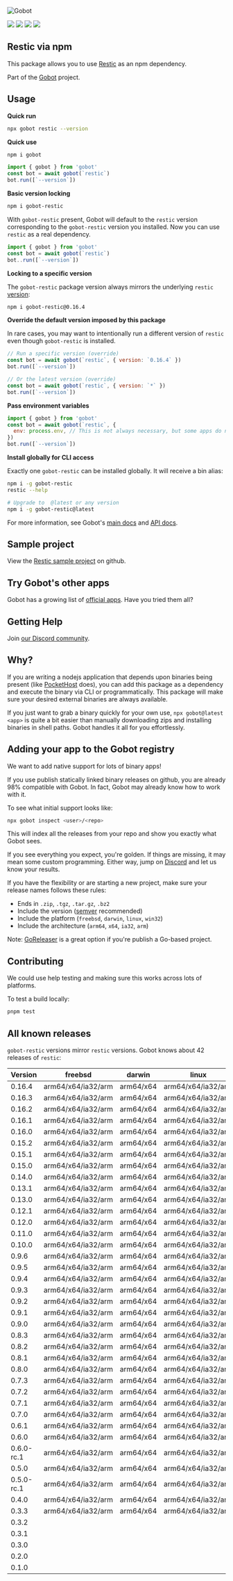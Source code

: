 ![Gobot](https://raw.githubusercontent.com/benallfree/gobot/v1.0.0-alpha.32/assets/gobot-banner-300x.png)

![](https://img.shields.io/npm/v/gobot-restic) ![](https://img.shields.io/npm/dt/gobot-restic) ![](https://img.shields.io/github/commit-activity/t/benallfree/gobot) ![](https://img.shields.io/github/stars/benallfree/gobot)

## Restic via npm

This package allows you to use [Restic](https://restic.net/) as an npm dependency.

Part of the [Gobot](https://www.npmjs.com/package/gobot) project.

## Usage

**Quick run**

```bash
npx gobot restic --version
```

**Quick use**

```bash
npm i gobot
```

```js
import { gobot } from 'gobot'
const bot = await gobot(`restic`)
bot.run([`--version`])
```

**Basic version locking**

```bash
npm i gobot-restic
```

With `gobot-restic` present, Gobot will default to the `restic` version corresponding to the `gobot-restic` version you installed. Now you can use `restic` as a real dependency.

```js
import { gobot } from 'gobot'
const bot = await gobot(`restic`)
bot..run([`--version`])
```

**Locking to a specific version**

The `gobot-restic` package version always mirrors the underlying `restic` [version](#known-versions):

```bash
npm i gobot-restic@0.16.4
```

**Override the default version imposed by this package**

In rare cases, you may want to intentionally run a different version of `restic` even though `gobot-restic` is installed.

```js
// Run a specific version (override)
const bot = await gobot(`restic`, { version: `0.16.4` })
bot.run([`--version`])

// Or the latest version (override)
const bot = await gobot(`restic`, { version: `*` })
bot.run([`--version`])
```

**Pass environment variables**

```js
import { gobot } from 'gobot'
const bot = await gobot(`restic`, {
  env: process.env, // This is not always necessary, but some apps do need it
})
bot.run([`--version`])
```

**Install globally for CLI access**

Exactly one `gobot-restic` can be installed globally. It will receive a bin alias:

```bash
npm i -g gobot-restic
restic --help

# Upgrade to  @latest or any version
npm i -g gobot-restic@latest
```

For more information, see Gobot's [main docs](https://www.npmjs.com/package/gobot) and [API docs](https://github.com/benallfree/gobot/blob/v1.0.0-alpha.32/docs/readme.md).

## Sample project

View the [Restic sample project](https://github.com/benallfree/gobot/tree/v1.0.0-alpha.32/src/apps/restic/sample-project) on github.

## Try Gobot's other apps

Gobot has a growing list of [official apps](https://www.npmjs.com/package/gobot#official-gobot-apps). Have you tried them all?

## Getting Help

Join [our Discord community](https://discord.gg/977kMmFnXc).

## Why?

If you are writing a nodejs application that depends upon binaries being present (like [PocketHost](https://github.com/pockethost/pockethost) does), you can add this package as a dependency and execute the binary via CLI or programmatically. This package will make sure your desired external binaries are always available.

If you just want to grab a binary quickly for your own use, `npx gobot@latest <app>` is quite a bit easier than manually downloading zips and installing binaries in shell paths. Gobot handles it all for you effortlessly.

## Adding your app to the Gobot registry

We want to add native support for lots of binary apps!

If you use publish statically linked binary releases on github, you are already 98% compatible with Gobot. In fact, Gobot may already know how to work with it.

To see what initial support looks like:

```bash
npx gobot inspect <user>/<repo>
```

This will index all the releases from your repo and show you exactly what Gobot sees.

If you see everything you expect, you're golden. If things are missing, it may mean some custom programming. Either way, jump on [Discord](https://discord.gg/977kMmFnXc) and let us know your results.

If you have the flexibility or are starting a new project, make sure your release names follows these rules:

- Ends in `.zip`, `.tgz`, `.tar.gz`, `.bz2`
- Include the version ([semver](https://semver.org) recommended)
- Include the platform (`freebsd`, `darwin`, `linux`, `win32`)
- Include the architecture (`arm64`, `x64`, `ia32`, `arm`)

Note: [GoReleaser](https://goreleaser.com/) is a great option if you're publish a Go-based project.

## Contributing

We could use help testing and making sure this works across lots of platforms.

To test a build locally:

```bash
pnpm test
```

## All known releases

`gobot-restic` versions mirror `restic` versions. Gobot knows about 42 releases of `restic`:

| Version    | freebsd            | darwin    | linux              | win32    |
| ---------- | ------------------ | --------- | ------------------ | -------- |
| 0.16.4     | arm64/x64/ia32/arm | arm64/x64 | arm64/x64/ia32/arm | x64/ia32 |
| 0.16.3     | arm64/x64/ia32/arm | arm64/x64 | arm64/x64/ia32/arm | x64/ia32 |
| 0.16.2     | arm64/x64/ia32/arm | arm64/x64 | arm64/x64/ia32/arm | x64/ia32 |
| 0.16.1     | arm64/x64/ia32/arm | arm64/x64 | arm64/x64/ia32/arm | x64/ia32 |
| 0.16.0     | arm64/x64/ia32/arm | arm64/x64 | arm64/x64/ia32/arm | x64/ia32 |
| 0.15.2     | arm64/x64/ia32/arm | arm64/x64 | arm64/x64/ia32/arm | x64/ia32 |
| 0.15.1     | arm64/x64/ia32/arm | arm64/x64 | arm64/x64/ia32/arm | x64/ia32 |
| 0.15.0     | arm64/x64/ia32/arm | arm64/x64 | arm64/x64/ia32/arm | x64/ia32 |
| 0.14.0     | arm64/x64/ia32/arm | arm64/x64 | arm64/x64/ia32/arm | x64/ia32 |
| 0.13.1     | arm64/x64/ia32/arm | arm64/x64 | arm64/x64/ia32/arm | x64/ia32 |
| 0.13.0     | arm64/x64/ia32/arm | arm64/x64 | arm64/x64/ia32/arm | x64/ia32 |
| 0.12.1     | arm64/x64/ia32/arm | arm64/x64 | arm64/x64/ia32/arm | x64/ia32 |
| 0.12.0     | arm64/x64/ia32/arm | arm64/x64 | arm64/x64/ia32/arm | x64/ia32 |
| 0.11.0     | arm64/x64/ia32/arm | arm64/x64 | arm64/x64/ia32/arm | x64/ia32 |
| 0.10.0     | arm64/x64/ia32/arm | arm64/x64 | arm64/x64/ia32/arm | x64/ia32 |
| 0.9.6      | arm64/x64/ia32/arm | arm64/x64 | arm64/x64/ia32/arm | x64/ia32 |
| 0.9.5      | arm64/x64/ia32/arm | arm64/x64 | arm64/x64/ia32/arm | x64/ia32 |
| 0.9.4      | arm64/x64/ia32/arm | arm64/x64 | arm64/x64/ia32/arm | x64/ia32 |
| 0.9.3      | arm64/x64/ia32/arm | arm64/x64 | arm64/x64/ia32/arm | x64/ia32 |
| 0.9.2      | arm64/x64/ia32/arm | arm64/x64 | arm64/x64/ia32/arm | x64/ia32 |
| 0.9.1      | arm64/x64/ia32/arm | arm64/x64 | arm64/x64/ia32/arm | x64/ia32 |
| 0.9.0      | arm64/x64/ia32/arm | arm64/x64 | arm64/x64/ia32/arm | x64/ia32 |
| 0.8.3      | arm64/x64/ia32/arm | arm64/x64 | arm64/x64/ia32/arm | x64/ia32 |
| 0.8.2      | arm64/x64/ia32/arm | arm64/x64 | arm64/x64/ia32/arm | x64/ia32 |
| 0.8.1      | arm64/x64/ia32/arm | arm64/x64 | arm64/x64/ia32/arm | x64/ia32 |
| 0.8.0      | arm64/x64/ia32/arm | arm64/x64 | arm64/x64/ia32/arm | x64/ia32 |
| 0.7.3      | arm64/x64/ia32/arm | arm64/x64 | arm64/x64/ia32/arm | x64/ia32 |
| 0.7.2      | arm64/x64/ia32/arm | arm64/x64 | arm64/x64/ia32/arm | x64/ia32 |
| 0.7.1      | arm64/x64/ia32/arm | arm64/x64 | arm64/x64/ia32/arm | x64/ia32 |
| 0.7.0      | arm64/x64/ia32/arm | arm64/x64 | arm64/x64/ia32/arm | x64/ia32 |
| 0.6.1      | arm64/x64/ia32/arm | arm64/x64 | arm64/x64/ia32/arm | x64/ia32 |
| 0.6.0      | arm64/x64/ia32/arm | arm64/x64 | arm64/x64/ia32/arm | x64/ia32 |
| 0.6.0-rc.1 | arm64/x64/ia32/arm | arm64/x64 | arm64/x64/ia32/arm | ia32     |
| 0.5.0      | arm64/x64/ia32/arm | arm64/x64 | arm64/x64/ia32/arm | x64/ia32 |
| 0.5.0-rc.1 | arm64/x64/ia32/arm | arm64/x64 | arm64/x64/ia32/arm | x64/ia32 |
| 0.4.0      | arm64/x64/ia32/arm | arm64/x64 | arm64/x64/ia32/arm | x64/ia32 |
| 0.3.3      | arm64/x64/ia32/arm | arm64/x64 | arm64/x64/ia32/arm | x64/ia32 |
| 0.3.2      |                    |           |                    |          |
| 0.3.1      |                    |           |                    |          |
| 0.3.0      |                    |           |                    |          |
| 0.2.0      |                    |           |                    |          |
| 0.1.0      |                    |           |                    |          |
